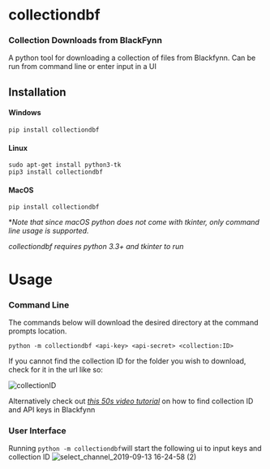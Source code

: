 # collectiondbf

### Collection Downloads from BlackFynn 

A python tool for downloading a collection of files from Blackfynn. Can be run from command line or enter input in a UI

## Installation 

#### Windows
`pip install collectiondbf`

#### Linux 
```
sudo apt-get install python3-tk
pip3 install collectiondbf
```

#### MacOS
`pip install collectiondbf`

*_Note that since macOS python does not come with tkinter, only command line usage is supported._

_collectiondbf requires python 3.3+ and tkinter to run_

# Usage

### Command Line
The commands below will download the desired directory at the command prompts location.
```
python -m collectiondbf <api-key> <api-secret> <collection:ID>
```

If you cannot find the collection ID for the folder you wish to download, check for it in the url like so:

![collectionID](https://user-images.githubusercontent.com/37255664/64832679-fe039c80-d62e-11e9-96db-38a54cbd6c55.jpg)

Alternatively check out [_this 50s video tutorial_](https://drive.google.com/file/d/1sZMIx8SsEygwtRhLSu_O5wT0Ql0-UJDx/view?usp=sharing) on how to find collection ID and API keys in Blackfynn

### User Interface
Running `python -m collectiondbf`will start the following ui to input keys and collection ID
![select_channel_2019-09-13 16-24-58 (2)](https://user-images.githubusercontent.com/37255664/64837534-1a113900-d643-11e9-9ba7-3cd37ca74151.jpg)



